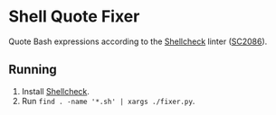 # Shell Quote Fixer

Quote Bash expressions according to the
[Shellcheck](https://github.com/koalaman/shellcheck) linter
([SC2086](https://github.com/koalaman/shellcheck/wiki/SC2086)).

## Running

1. Install [Shellcheck](https://github.com/koalaman/shellcheck#installing).
1. Run `find . -name '*.sh' | xargs ./fixer.py`.

